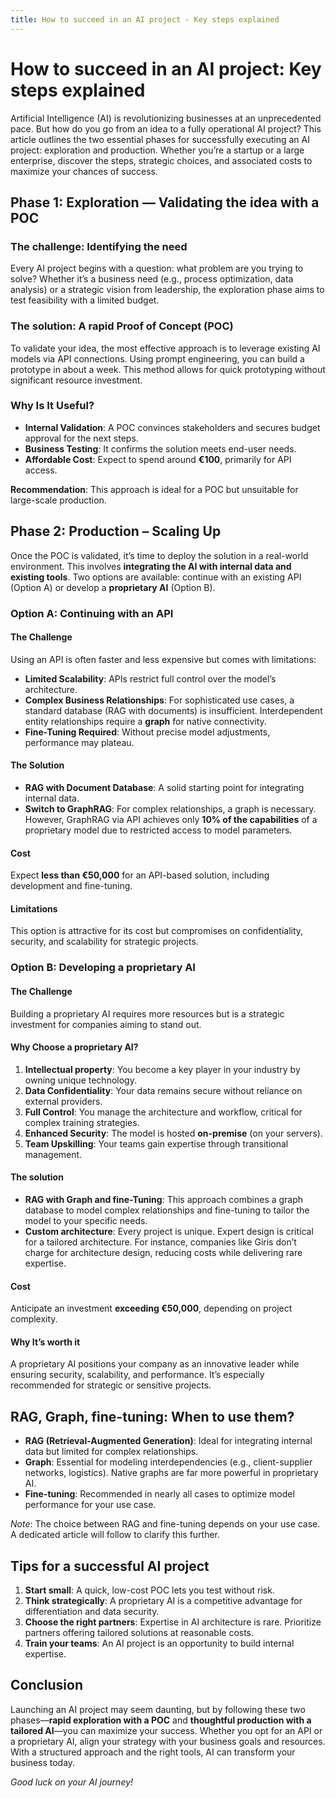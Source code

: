 ```yaml
---
title: How to succeed in an AI project - Key steps explained
---
```

<h1>How to succeed in an AI project: Key steps explained</h1>
Artificial Intelligence (AI) is revolutionizing businesses at an unprecedented pace. But how do you go from an idea to a fully operational AI project? This article outlines the two essential phases for successfully executing an AI project: exploration and production. Whether you’re a startup or a large enterprise, discover the steps, strategic choices, and associated costs to maximize your chances of success.

<h2>Phase 1: Exploration — Validating the idea with a POC</h2>
<h3>The challenge: Identifying the need</h3>
Every AI project begins with a question: what problem are you trying to solve? Whether it’s a business need (e.g., process optimization, data analysis) or a strategic vision from leadership, the exploration phase aims to test feasibility with a limited budget.

<h3>The solution: A rapid Proof of Concept (POC)</h3>
To validate your idea, the most effective approach is to leverage existing AI models via API connections. Using prompt engineering, you can build a prototype in about a week. This method allows for quick prototyping without significant resource investment.

<h3>Why Is It Useful?</h3>
    <ul>
        <li><strong>Internal Validation</strong>: A POC convinces stakeholders and secures budget approval for the next steps.</li>
        <li><strong>Business Testing</strong>: It confirms the solution meets end-user needs.</li>
        <li><strong>Affordable Cost</strong>: Expect to spend around <strong>€100</strong>, primarily for API access.</li>
    </ul>
    <p><strong>Recommendation</strong>: This approach is ideal for a POC but unsuitable for large-scale production.</p>

<h2>Phase 2: Production – Scaling Up</h2>
    <p>Once the POC is validated, it’s time to deploy the solution in a real-world environment. This involves <strong>integrating the AI with internal data and existing tools</strong>. Two options are available: continue with an existing API (Option A) or develop a <strong>proprietary AI</strong> (Option B).</p>

<h3>Option A: Continuing with an API</h3>
    <h4>The Challenge</h4>
    <p>Using an API is often faster and less expensive but comes with limitations:</p>
    <ul>
        <li><strong>Limited Scalability</strong>: APIs restrict full control over the model’s architecture.</li>
        <li><strong>Complex Business Relationships</strong>: For sophisticated use cases, a standard database (RAG with documents) is insufficient. Interdependent entity relationships require a <strong>graph</strong> for native connectivity.</li>
        <li><strong>Fine-Tuning Required</strong>: Without precise model adjustments, performance may plateau.</li>
    </ul>
<h4>The Solution</h4>
    <ul>
        <li><strong>RAG with Document Database</strong>: A solid starting point for integrating internal data.</li>
        <li><strong>Switch to GraphRAG</strong>: For complex relationships, a graph is necessary. However, GraphRAG via API achieves only <strong>10% of the capabilities</strong> of a proprietary model due to restricted access to model parameters.</li>
    </ul>

<h4>Cost</h4>
    <p>Expect <strong>less than €50,000</strong> for an API-based solution, including development and fine-tuning.</p>

<h4>Limitations</h4>
    <p>This option is attractive for its cost but compromises on confidentiality, security, and scalability for strategic projects.</p>

<h3>Option B: Developing a proprietary AI</h3>
    <h4>The Challenge</h4>
    <p>Building a proprietary AI requires more resources but is a strategic investment for companies aiming to stand out.</p>

<h4>Why Choose a proprietary AI?</h4>
    <ol>
        <li><strong>Intellectual property</strong>: You become a key player in your industry by owning unique technology.</li>
        <li><strong>Data Confidentiality</strong>: Your data remains secure without reliance on external providers.</li>
        <li><strong>Full Control</strong>: You manage the architecture and workflow, critical for complex training strategies.</li>
        <li><strong>Enhanced Security</strong>: The model is hosted <strong>on-premise</strong> (on your servers).</li>
        <li><strong>Team Upskilling</strong>: Your teams gain expertise through transitional management.</li>
    </ol>

  <h4>The solution</h4>
    <ul>
        <li><strong>RAG with Graph and fine-Tuning</strong>: This approach combines a graph database to model complex relationships and fine-tuning to tailor the model to your specific needs.</li>
        <li><strong>Custom architecture</strong>: Every project is unique. Expert design is critical for a tailored architecture. For instance, companies like Giris don’t charge for architecture design, reducing costs while delivering rare expertise.</li>
    </ul>

  <h4>Cost</h4>
    <p>Anticipate an investment <strong>exceeding €50,000</strong>, depending on project complexity.</p>

  <h4>Why It’s worth it</h4>
    <p>A proprietary AI positions your company as an innovative leader while ensuring security, scalability, and performance. It’s especially recommended for strategic or sensitive projects.</p>

  <h2>RAG, Graph, fine-tuning: When to use them?</h2>
    <ul>
        <li><strong>RAG (Retrieval-Augmented Generation)</strong>: Ideal for integrating internal data but limited for complex relationships.</li>
        <li><strong>Graph</strong>: Essential for modeling interdependencies (e.g., client-supplier networks, logistics). Native graphs are far more powerful in proprietary AI.</li>
        <li><strong>Fine-tuning</strong>: Recommended in nearly all cases to optimize model performance for your use case.</li>
    </ul>
    <div class="note">
        <p><em>Note</em>: The choice between RAG and fine-tuning depends on your use case. A dedicated article will follow to clarify this further.</p>
    </div>

  <h2>Tips for a successful AI project</h2>
    <ol>
        <li><strong>Start small</strong>: A quick, low-cost POC lets you test without risk.</li>
        <li><strong>Think strategically</strong>: A proprietary AI is a competitive advantage for differentiation and data security.</li>
        <li><strong>Choose the right partners</strong>: Expertise in AI architecture is rare. Prioritize partners offering tailored solutions at reasonable costs.</li>
        <li><strong>Train your teams</strong>: An AI project is an opportunity to build internal expertise.</li>
    </ol>

  <h2>Conclusion</h2>
    <p>Launching an AI project may seem daunting, but by following these two phases—<strong>rapid exploration with a POC</strong> and <strong>thoughtful production with a tailored AI</strong>—you can maximize your success. Whether you opt for an API or a proprietary AI, align your strategy with your business goals and resources. With a structured approach and the right tools, AI can transform your business today.</p>
    <p><em>Good luck on your AI journey!</em></p>
